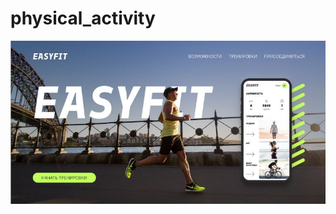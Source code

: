 # physical_activity
![Описание изображения](https://github.com/antsakharov/physical_activity/blob/main/physical-activity-frontend/readme_src/easyfit__header.JPG)

